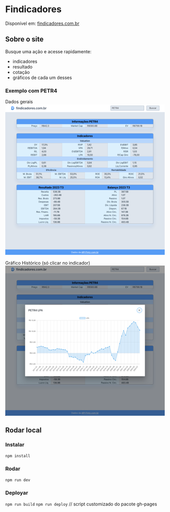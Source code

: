 # Findicadores

Disponível em:
[findicadores.com.br](findicadores.com.br)

## Sobre o site

Busque uma ação e acesse rapidamente:
- indicadores
- resultado
- cotação
- gráficos de cada um desses

### Exemplo com PETR4

Dados gerais
![PETR4.png](src/assets/PETR4.png)

Gráfico Histórico (só clicar no indicador)
![PETR4.png](src/assets/PETR4_LPA.png)

## Rodar local

### Instalar
`npm install`

### Rodar
`npm run dev`

### Deployar
`npm run build`
`npm run deploy` // script customizado do pacote gh-pages